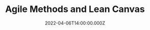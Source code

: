 ---
title: Agile Methods and Lean Canvas
description: Description here
date: 2022-04-06T14:00:00.000Z
released: false
---